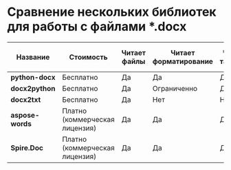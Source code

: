 # Сравнение нескольких библиотек для работы с файлами *.docx

| Название        | Стоимость                     | Читает файлы | Читает форматирование | Читает таблицы | Читает картинки | Создает файлы | Количество звезд на GitHub | Ссылка на PyPI                                          | Ссылка на сайт                                           |
|------------------|-------------------------------|--------------|-----------------------|-----------------|------------------|---------------|----------------------------|--------------------------------------------------------|---------------------------------------------------------|
| **python-docx**  | Бесплатно                     | Да           | Да                    | Да              | Да               | Да            | 4,8K                       | [python-docx](https://pypi.org/project/python-docx/)  | [Документация](https://python-docx.readthedocs.io/en/latest/) |
| **docx2python**  | Бесплатно                     | Да           | Ограниченно           | Да              | Ограниченно      | Нет           | 0,2K                       | [docx2python](https://pypi.org/project/docx2python/)  | [Документация](https://docx2python.readthedocs.io/en/latest/) |
| **docx2txt**     | Бесплатно                     | Да           | Нет                   | Нет             | Нет              | Нет           | 0,5K                       | [docx2txt](https://pypi.org/project/docx2txt/)        | [GitHub](https://github.com/ankushshah89/python-docx2txt) |
| **aspose-words**  | Платно (коммерческая лицензия)  | Да           | Да                    | Да              | Да               | Да            | 0,1K                       | [aspose-words](https://pypi.org/project/aspose-words/)   | [Продукты Aspose](https://products.aspose.com/words/python-net/) |
| **Spire.Doc**    | Платно (коммерческая лицензия)  | Да           | Да                    | Да              | Да               | Да            | 0,001K                     | [Spire.Doc](https://pypi.org/project/Spire.Doc/)      | [e-iceblue](https://www.e-iceblue.com/Introduce/doc-for-python.html) |
